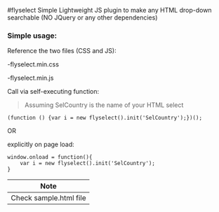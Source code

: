 #flyselect
Simple Lightweight JS plugin to make any HTML drop-down searchable (NO JQuery or any other dependencies)



### Simple usage:

Reference the two files (CSS and JS):

-flyselect.min.css

-flyselect.min.js

Call via self-executing function:

>Assuming SelCountry is the name of your HTML select


    (function () {var i = new flyselect().init('SelCountry');})();

OR 

explicitly on page load:


    window.onload = function(){
        var i = new flyselect().init('SelCountry');
    }
    
| Note |
| ------|
| Check sample.html file |


